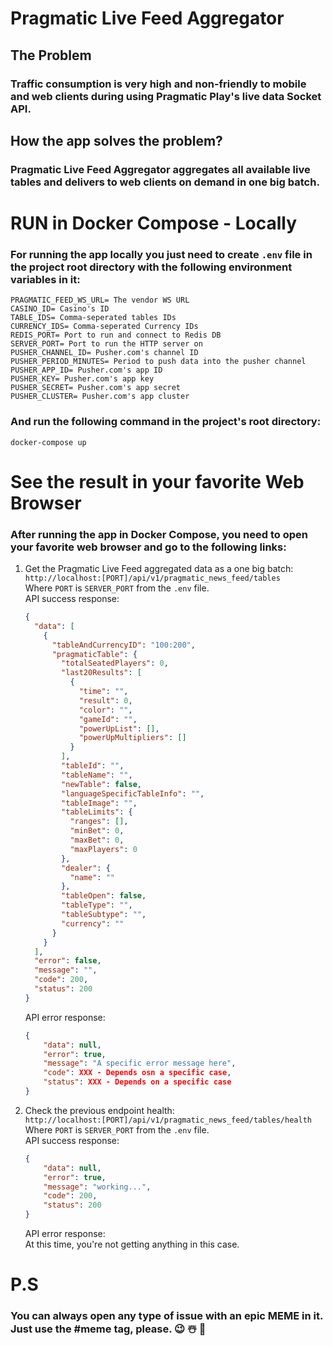 # Pragmatic Live Feed Aggregator
## The Problem
###  Traffic consumption is very high and non-friendly to mobile and web clients during using Pragmatic Play's live data Socket API.
## How the app solves the problem?  
### Pragmatic Live Feed Aggregator aggregates all available live tables and delivers to web clients on demand in one big batch.

# RUN in Docker Compose - Locally
### For running the app locally you just need to create `.env` file in the project root directory with the following environment variables in it:
```dotenv
PRAGMATIC_FEED_WS_URL= The vendor WS URL
CASINO_ID= Casino's ID
TABLE_IDS= Comma-seperated tables IDs
CURRENCY_IDS= Comma-seperated Currency IDs
REDIS_PORT= Port to run and connect to Redis DB
SERVER_PORT= Port to run the HTTP server on
PUSHER_CHANNEL_ID= Pusher.com's channel ID
PUSHER_PERIOD_MINUTES= Period to push data into the pusher channel
PUSHER_APP_ID= Pusher.com's app ID
PUSHER_KEY= Pusher.com's app key
PUSHER_SECRET= Pusher.com's app secret
PUSHER_CLUSTER= Pusher.com's app cluster
```
### And run the following command in the project's root directory:
```shell
docker-compose up
```

# See the result in your favorite Web Browser
### After running the app in Docker Compose, you need to open your favorite web browser and go to the following links:
1. Get the Pragmatic Live Feed aggregated data as a one big batch: \
    ```http://localhost:[PORT]/api/v1/pragmatic_news_feed/tables``` \
   Where `PORT` is `SERVER_PORT` from the `.env` file. \
   API success response:
   ```json
   {
     "data": [
       {
         "tableAndCurrencyID": "100:200",
         "pragmaticTable": {
           "totalSeatedPlayers": 0,
           "last20Results": [
             {
               "time": "",
               "result": 0,
               "color": "",
               "gameId": "",
               "powerUpList": [],
               "powerUpMultipliers": []
             }
           ],
           "tableId": "",
           "tableName": "",
           "newTable": false,
           "languageSpecificTableInfo": "",
           "tableImage": "",
           "tableLimits": {
             "ranges": [],
             "minBet": 0,
             "maxBet": 0,
             "maxPlayers": 0
           },
           "dealer": {
             "name": ""
           },
           "tableOpen": false,
           "tableType": "",
           "tableSubtype": "",
           "currency": ""
         }
       }
     ],
     "error": false,
     "message": "",
     "code": 200,
     "status": 200
   }
   ```
   API error response:
    ```json
    {
        "data": null,
        "error": true,
        "message": "A specific error message here",
        "code": XXX - Depends osn a specific case,
        "status": XXX - Depends on a specific case
    }
    ```
   
2. Check the previous endpoint health: \
    ```http://localhost:[PORT]/api/v1/pragmatic_news_feed/tables/health``` \
   Where `PORT` is `SERVER_PORT` from the `.env` file. \
   API success response:
    ```json
    {
        "data": null,
        "error": true,
        "message": "working...",
        "code": 200,
        "status": 200
    }
    ```
   API error response: \
   At this time, you're not getting anything in this case.

# P.S
### You can always open any type of issue with an epic MEME in it. Just use the #meme tag, please. :wink: :snowman_with_snow: :santa:
